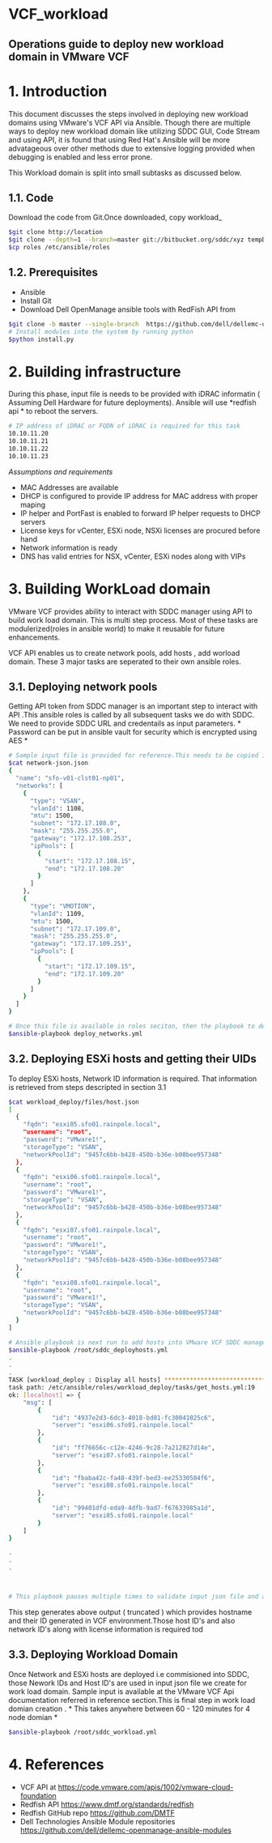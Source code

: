 # VCF_workload

Operations guide to deploy new workload domain  in VMware VCF 
-----------------------

# 1. Introduction

This document discusses the steps involved in deploying new workload domains using VMware's VCF API via Ansible. Though there are multiple ways to deploy new workload domain like utilizing SDDC GUI, Code Stream and using API, it is found that  using Red Hat's Ansible will be more advatageous over other methods due to extensive logging provided when debugging is enabled and less error prone. 

This Workload domain is split into small subtasks as discussed below.

## 1.1. Code 

Download the code from Git.Once downloaded, copy workload_

```bash
$git clone http://location
$git clone --depth=1 --branch=master git://bitbucket.org/sddc/xyz tempDir
$cp roles /etc/ansible/roles


```

## 1.2. Prerequisites

* Ansible 
* Install Git
* Download Dell OpenManage ansible tools with RedFish API from 
``` bash
$git clone -b master --single-branch  https://github.com/dell/dellemc-openmanage-ansible-modules.git
# Install modules into the system by running python 
$python install.py
```



# 2. Building infrastructure

During this phase, input file is needs to be provided with iDRAC informatin ( Assuming Dell Hardware for future deployments).  Ansible will use *redfish api * to reboot the servers.

```bash
# IP address of iDRAC or FQDN of iDRAC is required for this task 
10.10.11.20
10.10.11.21
10.10.11.22
10.10.11.23
```



*Assumptions and requirements* 
* MAC Addresses are available
* DHCP is configured to provide IP address for MAC address with proper maping
* IP helper and PortFast is enabled to forward IP helper requests to DHCP servers
* License keys for vCenter, ESXi node, NSXi licenses are procured before hand
* Network information is ready 
* DNS has valid entries for NSX, vCenter, ESXi nodes along with VIPs
  

# 3. Building WorkLoad domain 

VMware VCF provides ability to interact with SDDC manager using API to build work load domain. This is multi step process. Most of these tasks are modulerized(roles in ansible world) to make it reusable for future enhancements.

VCF API enables us to create network pools, add hosts , add worload domain. These 3 major tasks are seperated to their own ansible roles.


## 3.1. Deploying network pools

Getting API token from SDDC manager is an important step to interact with API .This ansible roles is called by all subsequent tasks we do with SDDC. We need to provide SDDC URL and credentails as input parameters. * Password can be put in ansible vault for security which is encrypted using AES * 



```bash
# Sample input file is provided for reference.This needs to be copied into ansible role deploy_network_esxi_hosts under files section 
$cat network-json.json
{
  "name": "sfo-v01-clst01-np01",
  "networks": [
    {
      "type": "VSAN",
      "vlanId": 1108,
      "mtu": 1500,
      "subnet": "172.17.108.0",
      "mask": "255.255.255.0",
      "gateway": "172.17.108.253",
      "ipPools": [
        {
          "start": "172.17.108.15",
          "end": "172.17.108.20"
        }
      ]
    },
    {
      "type": "VMOTION",
      "vlanId": 1109,
      "mtu": 1500,
      "subnet": "172.17.109.0",
      "mask": "255.255.255.0",
      "gateway": "172.17.109.253",
      "ipPools": [
        {
          "start": "172.17.109.15",
          "end": "172.17.109.20"
        }
      ]
    }
  ]
}

# Once this file is available in roles seciton, then the playbook to deploy network is invoked using the following.   use -vvv option to turn on debugging
$ansible-playbook deploy_networks.yml 

```




## 3.2. Deploying ESXi hosts and getting their UIDs

To deploy ESXi hosts, Network ID information is required. That information is retrieved from steps descripted in section 3.1

```bash
$cat workload_deploy/files/host.json 
[
  {
    "fqdn": "esxi05.sfo01.rainpole.local",
    "username": "root",
    "password": "VMware1!",
    "storageType": "VSAN",
    "networkPoolId": "9457c6bb-b428-450b-b36e-b08bee957348"
  },
  {
    "fqdn": "esxi06.sfo01.rainpole.local",
    "username": "root",
    "password": "VMware1!",
    "storageType": "VSAN",
    "networkPoolId": "9457c6bb-b428-450b-b36e-b08bee957348"
  },
  {
    "fqdn": "esxi07.sfo01.rainpole.local",
    "username": "root",
    "password": "VMware1!",
    "storageType": "VSAN",
    "networkPoolId": "9457c6bb-b428-450b-b36e-b08bee957348"
  },
  {
    "fqdn": "esxi08.sfo01.rainpole.local",
    "username": "root",
    "password": "VMware1!",
    "storageType": "VSAN",
    "networkPoolId": "9457c6bb-b428-450b-b36e-b08bee957348"
  }
]

# Ansible playbook is next run to add hosts into VMware VCF SDDC manager, use -vvv option to turn on debugging
$ansible-playbook /root/sddc_deployhosts.yml
.
.
.
TASK [workload_deploy : Display all hosts] **************************************************************************************************************************************************************
task path: /etc/ansible/roles/workload_deploy/tasks/get_hosts.yml:19
ok: [localhost] => {
    "msg": [
        {
            "id": "4937e2d3-6dc3-4018-bd81-fc30041025c6",
            "server": "esxi06.sfo01.rainpole.local"
        },
        {
            "id": "ff76656c-c12e-4246-9c28-7a212827d14e",
            "server": "esxi07.sfo01.rainpole.local"
        },
        {
            "id": "fbaba42c-fa48-439f-bed3-ee25330504f6",
            "server": "esxi08.sfo01.rainpole.local"
        },
        {
            "id": "99401dfd-eda9-4dfb-9ad7-f67633985a1d",
            "server": "esxi05.sfo01.rainpole.local"
        }
    ]
}

.
.
.



# This playbook pauses multiple times to validate input json file and also validate availability of networks and esxi hosts. Once this step is finished, playbook will proceed to deply the hosts upon verification of the task using the ID generated from the API call 
```
This step generates above output ( truncated ) which provides hostname and their ID generated in VCF environment.Those host ID's and also network ID's along with license information is required tod


## 3.3. Deploying Workload Domain

Once Network and ESXi hosts are deployed i.e commisioned into SDDC, those Nework IDs and Host ID's are used in input json file we create for work load domain.  Sample input is available at the VMware VCF Api documentation referred in reference section.This is final step in work load domian creation . * This takes anywhere between 60 - 120 minutes for 4 node domian * 

```bash
$ansible-playbook /root/sddc_workload.yml 

```



# 4. References

* VCF API at https://code.vmware.com/apis/1002/vmware-cloud-foundation
* Redfish API https://www.dmtf.org/standards/redfish
* Redfish GitHub repo https://github.com/DMTF
* Dell Technologies Ansible Module repositories https://github.com/dell/dellemc-openmanage-ansible-modules
  
